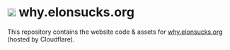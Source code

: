 # <img height=19 src="https://raw.githubusercontent.com/elonsucks/elonsucks.org/master/public/favicon-150.png"> why.elonsucks.org

This repository contains the website code & assets for [why.elonsucks.org](https://why.elonsucks.org) (hosted by Cloudflare).

